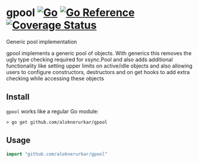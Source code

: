 # gpool [![Go](https://github.com/aloknerurkar/gpool/workflows/Go/badge.svg)](https://github.com/aloknerurkar/gpool/actions) [![Go Reference](https://pkg.go.dev/badge/github.com/aloknerurkar/gpool.svg)](https://pkg.go.dev/github.com/aloknerurkar/gpool) [![Coverage Status](https://coveralls.io/repos/github/aloknerurkar/gpool/badge.svg?branch=main)](https://coveralls.io/github/aloknerurkar/gpool?branch=main)
Generic pool implementation

gpool implements a generic pool of objects. With generics this removes the ugly
type checking required for xsync.Pool and also adds additional functionality like
setting upper limits on active/idle objects and also allowing users to configure
constructors, destructors and on get hooks to add extra checking while accessing
these objects

## Install
`gpool` works like a regular Go module:

```
> go get github.com/aloknerurkar/gpool
```

## Usage
```go
import "github.com/aloknerurkar/gpool"
```
